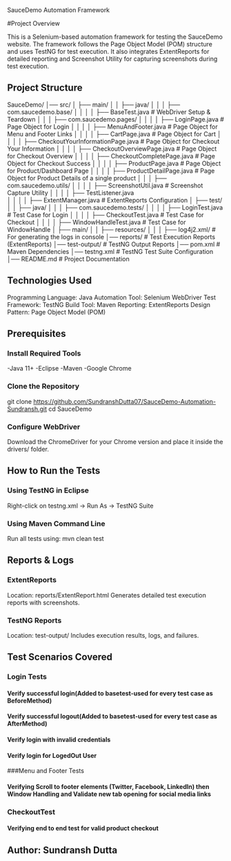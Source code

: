 SauceDemo Automation Framework

#Project Overview

This is a Selenium-based automation framework for testing the SauceDemo website. The framework follows the Page Object Model (POM) structure and uses TestNG for test execution. It also integrates ExtentReports for detailed reporting and Screenshot Utility for capturing screenshots during test execution.


## Project Structure

SauceDemo/
│── src/
│   ├── main/
│   │   ├── java/
│   │   │   ├── com.saucedemo.base/
│   │   │   │   ├── BaseTest.java                    # WebDriver Setup & Teardown
│   │   │   ├── com.saucedemo.pages/
│   │   │   │   ├── LoginPage.java                   # Page Object for Login
│   │   │   │   ├── MenuAndFooter.java               # Page Object for Menu and Footer Links
│   │   │   │   ├── CartPage.java                    # Page Object for Cart
│   │   │   │   ├── CheckoutYourInformationPage.java # Page Object for Checkout Your Information
│   │   │   │   ├── CheckoutOverviewPage.java        # Page Object for Checkout Overview
│   │   │   │   ├── CheckoutCompletePage.java        # Page Object for Checkout Success
│   │   │   │   ├── ProductPage.java                 # Page Object for Product/Dashboard Page
│   │   │   │   ├── ProductDetailPage.java           # Page Object for Product Details of a single product
│   │   │   ├── com.saucedemo.utils/
│   │   │   │   ├── ScreenshotUtil.java              # Screenshot Capture Utility
│   │   │   │   ├── TestListener.java     
│   │   │   │   ├── ExtentManager.java               # ExtentReports Configuration
│   ├── test/
│   │   ├── java/
│   │   │   ├── com.saucedemo.tests/
│   │   │   │   ├── LoginTest.java                   # Test Case for Login
│   │   │   │   ├── CheckoutTest.java                # Test Case for Checkout
│   │   │   │   ├── WindowHandleTest.java            # Test Case for WindowHandle
│   ├── main/
│   │   ├── resources/
│   │   │   ├── log4j2.xml/                          # For generating the logs in console
│── reports/                                         # Test Execution Reports (ExtentReports)
│── test-output/                                     # TestNG Output Reports
│── pom.xml                                          # Maven Dependencies
│── testng.xml                                       # TestNG Test Suite Configuration
│── README.md                                        # Project Documentation



## Technologies Used
Programming Language: Java
Automation Tool: Selenium WebDriver
Test Framework: TestNG
Build Tool: Maven
Reporting: ExtentReports
Design Pattern: Page Object Model (POM)


## Prerequisites
### Install Required Tools
-Java 11+
-Eclipse
-Maven
-Google Chrome

### Clone the Repository
git clone https://github.com/SundranshDutta07/SauceDemo-Automation-Sundransh.git
cd SauceDemo


### Configure WebDriver
Download the ChromeDriver for your Chrome version and place it inside the drivers/ folder.


## How to Run the Tests
### Using TestNG in Eclipse
Right-click on testng.xml → Run As → TestNG Suite

### Using Maven Command Line
Run all tests using:
mvn clean test

## Reports & Logs
### ExtentReports
Location: reports/ExtentReport.html
Generates detailed test execution reports with screenshots.

### TestNG Reports
Location: test-output/
Includes execution results, logs, and failures.


## Test Scenarios Covered
### Login Tests
#### Verify successful login(Added to basetest-used for every test case as BeforeMethod)
#### Verify successful logout(Added to basetest-used for every test case as AfterMethod)
#### Verify login with invalid credentials
#### Verify login for LogedOut User

###Menu and Footer Tests
#### Verifying Scroll to footer elements (Twitter, Facebook, LinkedIn) then Window Handling and Validate new tab opening for social media links

### CheckoutTest
#### Verifying end to end test for valid product checkout


## Author: Sundransh Dutta
